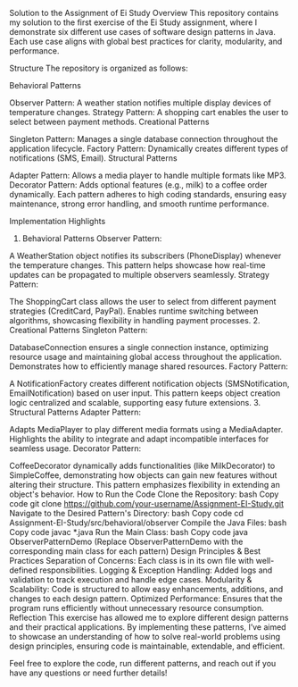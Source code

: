 Solution to the Assignment of Ei Study
Overview
This repository contains my solution to the first exercise of the Ei Study assignment, where I demonstrate six different use cases of software design patterns in Java. Each use case aligns with global best practices for clarity, modularity, and performance.

Structure
The repository is organized as follows:

Behavioral Patterns

Observer Pattern: A weather station notifies multiple display devices of temperature changes.
Strategy Pattern: A shopping cart enables the user to select between payment methods.
Creational Patterns

Singleton Pattern: Manages a single database connection throughout the application lifecycle.
Factory Pattern: Dynamically creates different types of notifications (SMS, Email).
Structural Patterns

Adapter Pattern: Allows a media player to handle multiple formats like MP3.
Decorator Pattern: Adds optional features (e.g., milk) to a coffee order dynamically.
Each pattern adheres to high coding standards, ensuring easy maintenance, strong error handling, and smooth runtime performance.

Implementation Highlights
1. Behavioral Patterns
Observer Pattern:

A WeatherStation object notifies its subscribers (PhoneDisplay) whenever the temperature changes.
This pattern helps showcase how real-time updates can be propagated to multiple observers seamlessly.
Strategy Pattern:

The ShoppingCart class allows the user to select from different payment strategies (CreditCard, PayPal).
Enables runtime switching between algorithms, showcasing flexibility in handling payment processes.
2. Creational Patterns
Singleton Pattern:

DatabaseConnection ensures a single connection instance, optimizing resource usage and maintaining global access throughout the application.
Demonstrates how to efficiently manage shared resources.
Factory Pattern:

A NotificationFactory creates different notification objects (SMSNotification, EmailNotification) based on user input.
This pattern keeps object creation logic centralized and scalable, supporting easy future extensions.
3. Structural Patterns
Adapter Pattern:

Adapts MediaPlayer to play different media formats using a MediaAdapter.
Highlights the ability to integrate and adapt incompatible interfaces for seamless usage.
Decorator Pattern:

CoffeeDecorator dynamically adds functionalities (like MilkDecorator) to SimpleCoffee, demonstrating how objects can gain new features without altering their structure.
This pattern emphasizes flexibility in extending an object's behavior.
How to Run the Code
Clone the Repository:
bash
Copy code
git clone https://github.com/your-username/Assignment-EI-Study.git
Navigate to the Desired Pattern's Directory:
bash
Copy code
cd Assignment-EI-Study/src/behavioral/observer
Compile the Java Files:
bash
Copy code
javac *.java
Run the Main Class:
bash
Copy code
java ObserverPatternDemo
(Replace ObserverPatternDemo with the corresponding main class for each pattern)
Design Principles & Best Practices
Separation of Concerns: Each class is in its own file with well-defined responsibilities.
Logging & Exception Handling: Added logs and validation to track execution and handle edge cases.
Modularity & Scalability: Code is structured to allow easy enhancements, additions, and changes to each design pattern.
Optimized Performance: Ensures that the program runs efficiently without unnecessary resource consumption.
Reflection
This exercise has allowed me to explore different design patterns and their practical applications. By implementing these patterns, I’ve aimed to showcase an understanding of how to solve real-world problems using design principles, ensuring code is maintainable, extendable, and efficient.

Feel free to explore the code, run different patterns, and reach out if you have any questions or need further details!

